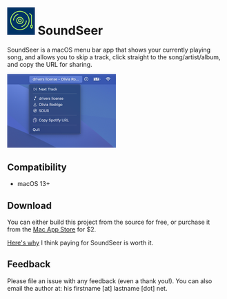 # ![SoundSeer logo](SoundSeer/Assets.xcassets/AppIcon.appiconset/64.png) SoundSeer
SoundSeer is a macOS menu bar app that shows your currently playing song, and allows you to skip a track, click straight to the song/artist/album, and copy the URL for sharing.

<img src="images/menu-example.png" width="50%">

## Compatibility
- macOS 13+
## Download
You can either build this project from the source for free, or purchase it from the [Mac App Store](https://apps.apple.com/us/app/soundseer/id6497167012?mt=12) for $2.

[Here's why](https://www.garelick.net/2024/05/01/why-should-i-pay-for-an-open-source-app/) I think paying for SoundSeer is worth it.
## Feedback
Please file an issue with any feedback (even a thank you!). You can also email the author at: his firstname [at] lastname [dot] net.
